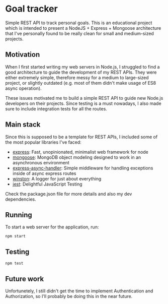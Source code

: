 # Goal tracker

Simple REST API to track personal goals. This is an educational project which is intended to present a NodeJS + Express + Mongoose architecture that I've personally found to be really clean for small and medium-sized projects.

## Motivation
When I first started writing my web servers in Node.js, I struggled to find a good architecture to guide the development of my REST APIs. They were either extremely simple, therefore messy for a medium to large-sized project, or slightly outdated (e.g. most of them didn't make usage of ES8 async operation).

These issues motivated me to build a simple REST API to guide new Node.js developers on their projects. Since testing is a must nowadays, I also made sure to include integration tests for all the routes.

## Main stack
Since this is supposed to be a template for REST APIs, I included some of the most popular libraries I've faced:

- [express](https://github.com/weavejester/compojure): Fast, unopinionated, minimalist web framework for node
- [mongoose](https://github.com/Automattic/mongoose): MongoDB object modeling designed to work in an asynchronous environment
- [express-async-handler](https://www.npmjs.com/package/express-async-handler): Simple middleware for handling exceptions inside of async express routes
- [winston](https://github.com/winstonjs/winston): A logger for just about everything
- [jest](https://github.com/facebook/jest): Delightful JavaScript Testing

Check the package.json file for more details and also my dev dependencies.

## Running

To start a web server for the application, run:

    npm start
    
## Testing

    npm test    

## Future work

Unfortunetely, I still didn't get the time to implement Authentication and Authorization, so I'll probably be doing this in the near future.
